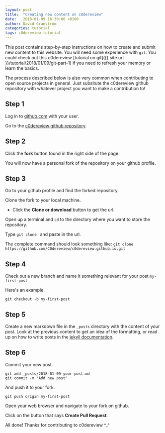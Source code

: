 ```yaml
---
layout: post
title:  "Creating new content on c0dereview"
date:   2018-01-09 16:30:00 +0100
author: David Granström
categories: tutorial
tags: c0dereview tutorial
---
```


This post contains step-by-step instructions on how to create and submit new content to this website. You will need some experience with `git`. You could check out this c0dereview [tutorial on git]({{ site.url }}/tutorial/2018/01/09/git-part-1) if you need to refresh your memory or learn the basics.

The process described below is also very common when contributing to open source projects in general. Just subsitute the c0dereview github repository with whatever project you want to make a contribution to!

## Step 1

Log in to [github.com](https://github.com) with your user.

Go to the [c0dereview github repository](https://github.com/C0dereview/c0dereview.github.io).

## Step 2

Click the **fork** button found in the right side of the page.

You will now have a personal fork of the repository on your github profile.

## Step 3

Go to your github profile and find the forked repository.

Clone the fork to your local machine.

* Click the **Clone or download** button to get the url.

Open up a terminal and `cd` to the directory where you want to store the repository.

Type `git clone ` and paste in the url.

The complete command should look something like: `git clone https://github.com/C0dereview/c0dereview.github.io.git`

## Step 4

Check out a new branch and name it something relevant for your post `my-first-post`

Here's an example.

```shell
git checkout -b my-first-post
```

## Step 5

Create a new markdown file in the `_posts` directory with the content of your post. Look at the previous content to get an idea of the formatting, or read up on how to write posts in the [jekyll documentation](https://jekyllrb.com/docs/posts).

## Step 6

Commit your new post.

```shell
git add _posts/2018-01-09-your-post.md
git commit -m 'Add new post'
```

And push it to your fork.

```
git push origin my-first-post
```

Open your web browser and navigate to your fork on github.

Click on the button that says **Create Pull Request**.

All done! Thanks for contributing to c0dereview ^_^
